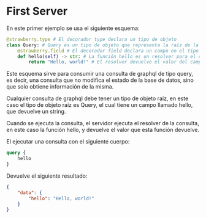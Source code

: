 # First Server

En este primer ejemplo se usa el siguiente esquema:

```python
@strawberry.type # El decorador type declara un tipo de objeto
class Query: # Query es un tipo de objeto que representa la raíz de la API 
    @strawberry.field # El decorador field declara un campo en el tipo de objeto
    def hello(self) -> str: # La función hello es un resolver para el campo hello 
        return "Hello, world!" # El resolver devuelve el valor del campo
```

Este esquema sirve para consumir una consulta de graphql de tipo query, es decir, una consulta que no modifica el estado de la base de datos, sino que solo obtiene información de la misma.

Cualquier consulta de graphql debe tener un tipo de objeto raíz, en este caso el tipo de objeto raíz es Query, el cual tiene un campo llamado hello, que devuelve un string.

Cuando se ejecuta la consulta, el servidor ejecuta el resolver de la consulta, en este caso la función hello, y devuelve el valor que esta función devuelve.

El ejecutar una consulta con el siguiente cuerpo:

```graphql
query {
    hello
}
```

Devuelve el siguiente resultado:

```json
{
    "data": {
        "hello": "Hello, world!"
    }
}
```